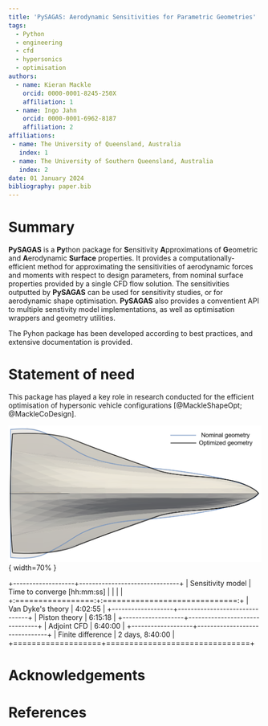 ```yaml
---
title: 'PySAGAS: Aerodynamic Sensitivities for Parametric Geometries'
tags:
  - Python
  - engineering
  - cfd
  - hypersonics
  - optimisation
authors:
  - name: Kieran Mackle
    orcid: 0000-0001-8245-250X
    affiliation: 1
  - name: Ingo Jahn
    orcid: 0000-0001-6962-8187
    affiliation: 2
affiliations:
 - name: The University of Queensland, Australia
   index: 1
 - name: The University of Southern Queensland, Australia
   index: 2
date: 01 January 2024
bibliography: paper.bib
---
```



# Summary

**PySAGAS** is a **Py**thon package for **S**ensitivity **A**pproximations of **G**eometric and **A**erodynamic **Surface** properties. 
It provides a computationally-efficient method for approximating the sensitivities of aerodynamic forces and moments with respect to design parameters, from nominal surface properties provided by a single CFD flow solution.
The sensitivities outputted by **PySAGAS** can be used for sensitivity studies, or for aerodynamic shape optimisation.
**PySAGAS** also provides a conventient API to multiple senstivity model implementations, as well as optimisation wrappers and geometry utilities.

The Pyhon package has been developed according to best practices, and extensive documentation is provided.

# Statement of need

This package has played a key role in research conducted for the efficient optimisation of hypersonic vehicle configurations [@MackleShapeOpt; @MackleCoDesign].

![Shape optimised hypersonic waverider using *PySAGAS*.](vd-optimised-outlined.png){ width=70% }

+-------------------+-------------------------------+
| Sensitivity model | Time to converge [hh:mm:ss]   |
|                   |                               |
+:=================:+:=============================:+
| Van Dyke's theory |           4:02:55             |
+-------------------+-------------------------------+
| Piston theory     |           6:15:18             |
+-------------------+-------------------------------+
| Adjoint CFD       |           6:40:00             |
+-------------------+-------------------------------+
| Finite difference |       2 days, 8:40:00         |
+===================+===============================+


# Acknowledgements



# References
